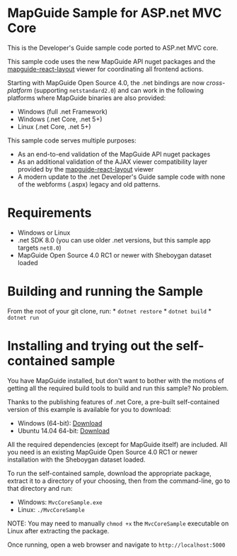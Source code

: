 # MapGuide Sample for ASP.net MVC Core

This is the Developer's Guide sample code ported to ASP.net MVC core.

This sample code uses the new MapGuide API nuget packages and the [mapguide-react-layout](https://github.com/jumpinjackie/mapguide-react-layout) viewer for coordinating all frontend actions.

Starting with MapGuide Open Source 4.0, the .net bindings are now *cross-platform* (supporting `netstandard2.0`) and can work in the following platforms where MapGuide binaries are also provided:

 * Windows (full .net Framework)
 * Windows (.net Core, .net 5+)
 * Linux (.net Core, .net 5+)

This sample code serves multiple purposes:

 * As an end-to-end validation of the MapGuide API nuget packages
 * As an additional validation of the AJAX viewer compatibility layer provided by the [mapguide-react-layout](https://github.com/jumpinjackie/mapguide-react-layout) viewer
 * A modern update to the .net Developer's Guide sample code with none of the webforms (.aspx) legacy and old patterns.

# Requirements

* Windows or Linux
* .net SDK 8.0 (you can use older .net versions, but this sample app targets `net8.0`)
* MapGuide Open Source 4.0 RC1 or newer with Sheboygan dataset loaded

# Building and running the Sample

From the root of your git clone, run:
    * `dotnet restore`
    * `dotnet build`
    * `dotnet run`

# Installing and trying out the self-contained sample

You have MapGuide installed, but don't want to bother with the motions of getting all the required build tools to build and run this sample? No problem.

Thanks to the publishing features of .net Core, a pre-built self-contained version of this example is available for you to download:

 * Windows (64-bit): [Download](https://github.com/jumpinjackie/mapguide-mvc-core-sample/releases/download/v0.2/MapGuide_MvcCoreSample_Windows_x64.zip)
 * Ubuntu 14.04 64-bit: [Download](https://github.com/jumpinjackie/mapguide-mvc-core-sample/releases/download/v0.2/MapGuide_MvcCoreSample_Linux_x64.zip)

All the required dependencies (except for MapGuide itself) are included. All you need is an existing MapGuide Open Source 4.0 RC1 or newer installation with the Sheboygan dataset loaded.

To run the self-contained sample, download the appropriate package, extract it to a directory of your choosing, then from the command-line, go to that directory and run:

 * Windows: `MvcCoreSample.exe`
 * Linux: `./MvcCoreSample`

NOTE: You may need to manually `chmod +x` the `MvcCoreSample` executable on Linux after extracting the package.

Once running, open a web browser and navigate to `http://localhost:5000`